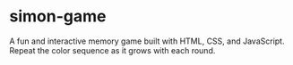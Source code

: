# simon-game
A fun and interactive memory game built with HTML, CSS, and JavaScript. Repeat the color sequence as it grows with each round.
